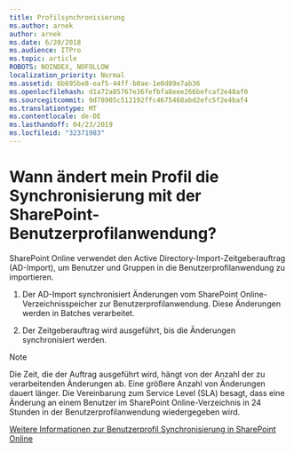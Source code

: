 ```yaml
---
title: Profilsynchronisierung
ms.author: arnek
author: arnek
ms.date: 6/20/2018
ms.audience: ITPro
ms.topic: article
ROBOTS: NOINDEX, NOFOLLOW
localization_priority: Normal
ms.assetid: 6b695be8-eaf5-44ff-b0ae-1e0d89e7ab36
ms.openlocfilehash: d1a72a85767e36fefbfa8eee266befcaf2e48af0
ms.sourcegitcommit: 9d78905c512192ffc4675468abd2efc5f2e4baf4
ms.translationtype: MT
ms.contentlocale: de-DE
ms.lasthandoff: 04/23/2019
ms.locfileid: "32371983"
---
```

# <a name="when-do-my-profile-changes-sync-to-the-sharepoint-user-profile-application"></a>Wann ändert mein Profil die Synchronisierung mit der SharePoint-Benutzerprofilanwendung?

SharePoint Online verwendet den Active Directory-Import-Zeitgeberauftrag (AD-Import), um Benutzer und Gruppen in die Benutzerprofilanwendung zu importieren. 
  
1. Der AD-Import synchronisiert Änderungen vom SharePoint Online-Verzeichnisspeicher zur Benutzerprofilanwendung. Diese Änderungen werden in Batches verarbeitet.
    
2. Der Zeitgeberauftrag wird ausgeführt, bis die Änderungen synchronisiert werden.
    
> [!NOTE]
> Die Zeit, die der Auftrag ausgeführt wird, hängt von der Anzahl der zu verarbeitenden Änderungen ab. Eine größere Anzahl von Änderungen dauert länger. Die Vereinbarung zum Service Level (SLA) besagt, dass eine Änderung an einem Benutzer im SharePoint Online-Verzeichnis in 24 Stunden in der Benutzerprofilanwendung wiedergegeben wird. 
  
[Weitere Informationen zur Benutzerprofil Synchronisierung in SharePoint Online](https://go.microsoft.com/fwlink/?linkid=875671)
  

